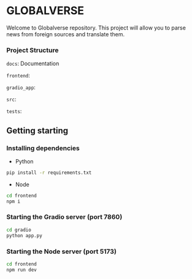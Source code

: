 # GLOBALVERSE
Welcome to Globalverse repository. This project will allow you to parse news from foreign sources and translate them. 

### Project Structure
`docs`: Documentation

`frontend`: 

`gradio_app`: 

`src`:

`tests`:

## Getting starting

### Installing dependencies

- Python

```bash
pip install -r requirements.txt
```

- Node

```bash
cd frontend
npm i
```

### Starting the Gradio server (port 7860)

```bash
cd gradio
python app.py
```

### Starting the Node server (port 5173)

```bash
cd frontend
npm run dev
```
